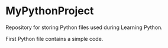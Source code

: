 # MyPythonProject
Repository for storing Python files used during Learning Python.

First Python file contains a simple code.
